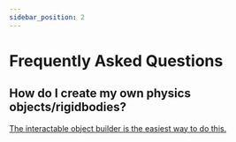 ```yaml
---
sidebar_position: 2
---
```


# Frequently Asked Questions

## How do I create my own physics objects/rigidbodies? 

[The interactable object builder is the easiest way to do this.](/toolset/editor-windows/object-builder)